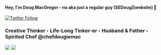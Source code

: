 #### Hey, I'm Doug MacGregor - no aka just a regular guy [SEDoug][website] 👋

[![Twitter Follow](https://img.shields.io/twitter/follow/Doug_Mac_Gregor?color=1DA1F2&logo=twitter&style=for-the-badge)](https://twitter.com/intent/follow?original_referer=https%3A%2F%2Fgithub.com%2FDoug_Mac_Gregor&screen_name=Doug_Mac_Gregor)
 
 
 ### Creative Thinker ‣ Life-Long Tinker-er ‣ Husband & Father ‣ Spirited Chef @chefdougiemac

 ![](https://raw.githubusercontent.com/sedoug/github-stats/master/generated/languages.svg)
 ![](https://raw.githubusercontent.com/sedoug/github-stats/master/generated/overview.svg)